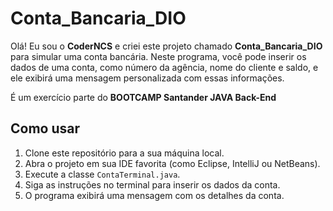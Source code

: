 # Conta_Bancaria_DIO

Olá! Eu sou o **CoderNCS** e criei este projeto chamado **Conta_Bancaria_DIO** para simular uma conta bancária. Neste programa, você pode inserir os dados de uma conta, como número da agência, nome do cliente e saldo, e ele exibirá uma mensagem personalizada com essas informações.

É um exercício parte do **BOOTCAMP Santander JAVA Back-End**

## Como usar

1. Clone este repositório para a sua máquina local.
2. Abra o projeto em sua IDE favorita (como Eclipse, IntelliJ ou NetBeans).
3. Execute a classe `ContaTerminal.java`.
4. Siga as instruções no terminal para inserir os dados da conta.
5. O programa exibirá uma mensagem com os detalhes da conta.